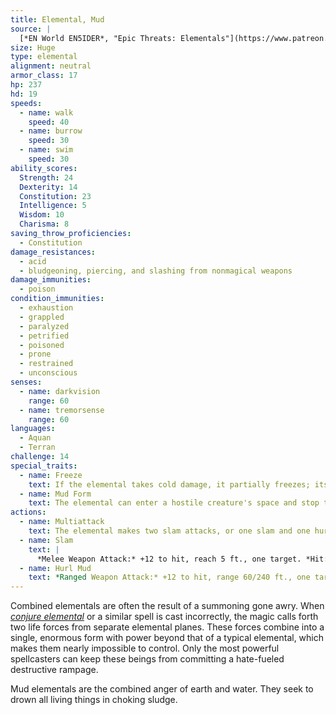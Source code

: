 ```yaml
---
title: Elemental, Mud
source: |
  [*EN World EN5IDER*, "Epic Threats: Elementals"](https://www.patreon.com/posts/4229783)
size: Huge
type: elemental
alignment: neutral
armor_class: 17
hp: 237
hd: 19
speeds:
  - name: walk
    speed: 40
  - name: burrow
    speed: 30
  - name: swim
    speed: 30
ability_scores:
  Strength: 24
  Dexterity: 14
  Constitution: 23
  Intelligence: 5
  Wisdom: 10
  Charisma: 8
saving_throw_proficiencies:
  - Constitution
damage_resistances:
  - acid
  - bludgeoning, piercing, and slashing from nonmagical weapons
damage_immunities:
  - poison
condition_immunities:
  - exhaustion
  - grappled
  - paralyzed
  - petrified
  - poisoned
  - prone
  - restrained
  - unconscious
senses:
  - name: darkvision
    range: 60
  - name: tremorsense
    range: 60
languages:
  - Aquan
  - Terran
challenge: 14
special_traits:
  - name: Freeze
    text: If the elemental takes cold damage, it partially freezes; its speed is reduced by 20 feet until the end of its next turn.
  - name: Mud Form
    text: The elemental can enter a hostile creature's space and stop there. It can move through a space as narrow as 1 inch wide without squeezing. The space the elemental occupies is difficult terrain for other creatures.
actions:
  - name: Multiattack
    text: The elemental makes two slam attacks, or one slam and one hurl mud attack.
  - name: Slam
    text: |
      *Melee Weapon Attack:* +12 to hit, reach 5 ft., one target. *Hit:* 28 (6d6 + 7) bludgeoning damage and the creature is grappled (escape DC 20). While grappled this way the creature is restrained and cannot breathe. The elemental can grapple one Huge, two Large, or eight Medium or smaller creatures at one time.
  - name: Hurl Mud
    text: *Ranged Weapon Attack:* +12 to hit, range 60/240 ft., one target. *Hit:* 26 (3d12 + 7) bludgeoning damage and if the target is a creature it is restrained by the mud. The target can escape the mud and end the restrained condition by using its action to make a DC 19 Strength (Athletics) or Dexterity (Acrobatics) check.
---
```


Combined elementals are often the result of a summoning gone awry. When [*conjure elemental*](/spells/conjure-elemental/) or a similar spell is cast incorrectly, the magic calls forth two life forces from separate elemental planes. These forces combine into a single, enormous form with power beyond that of a typical elemental, which makes them nearly impossible to control. Only the most powerful spellcasters can keep these beings from committing a hate-fueled destructive rampage.

Mud elementals are the combined anger of earth and water. They seek to drown all living things in choking sludge.
